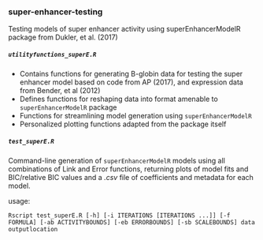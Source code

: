 ### super-enhancer-testing
Testing models of super enhancer activity using superEnhancerModelR package from Dukler, et al. (2017)  
  
##### `utilityfunctions_superE.R`
* Contains functions for generating B-globin data for testing the super enhancer model based on code from AP (2017), and expression data from Bender, et al (2012)  
* Defines functions for reshaping data into format amenable to `superEnhancerModelR` package  
* Functions for streamlining model generation using `superEnhancerModelR`  
* Personalized plotting functions adapted from the package itself  
  
##### `test_superE.R`
Command-line generation of `superEnhancerModelR` models using all combinations of Link and Error functions, returning plots of model fits and BIC/relative BIC values and a _.csv_ file of coefficients and metadata for each model.  
  
usage:  
```
Rscript test_superE.R [-h] [-i ITERATIONS [ITERATIONS ...]] [-f FORMULA] [-ab ACTIVITYBOUNDS] [-eb ERRORBOUNDS] [-sb SCALEBOUNDS] data outputlocation
```
